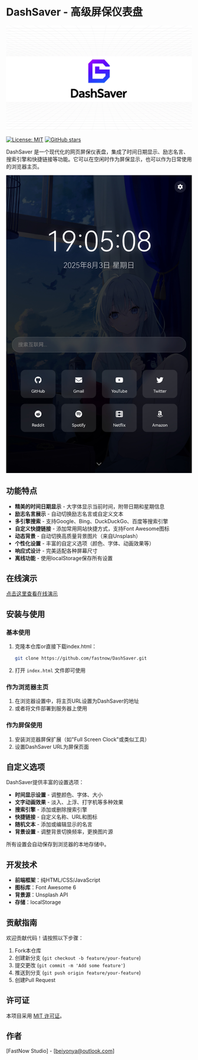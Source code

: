 # DashSaver - 高级屏保仪表盘

![cover](assets/cover.png)

[![License: MIT](https://img.shields.io/badge/License-MIT-yellow.svg)](https://opensource.org/licenses/MIT)
[![GitHub stars](https://img.shields.io/github/stars/fastnow/DashSaver?style=social)](https://github.com/fastnow/DashSaver)

DashSaver 是一个现代化的网页屏保仪表盘，集成了时间日期显示、励志名言、搜索引擎和快捷链接等功能。它可以在空闲时作为屏保显示，也可以作为日常使用的浏览器主页。

![DashSaver 截图](assets/screenshots/main.png)

## 功能特点

- **精美的时间日期显示** - 大字体显示当前时间，附带日期和星期信息
- **励志名言展示** - 自动切换励志名言或自定义文本
- **多引擎搜索** - 支持Google、Bing、DuckDuckGo、百度等搜索引擎
- **自定义快捷链接** - 添加常用网站快捷方式，支持Font Awesome图标
- **动态背景** - 自动切换高质量背景图片（来自Unsplash）
- **个性化设置** - 丰富的自定义选项（颜色、字体、动画效果等）
- **响应式设计** - 完美适配各种屏幕尺寸
- **离线功能** - 使用localStorage保存所有设置

## 在线演示

[点击这里查看在线演示](https://fastnow.github.io/dashsaver.html)

## 安装与使用

### 基本使用
1. 克隆本仓库or直接下载index.html：
   ```bash
   git clone https://github.com/fastnow/DashSaver.git
   ```
2. 打开 `index.html` 文件即可使用

### 作为浏览器主页
1. 在浏览器设置中，将主页URL设置为DashSaver的地址
2. 或者将文件部署到服务器上使用

### 作为屏保使用
1. 安装浏览器屏保扩展（如"Full Screen Clock"或类似工具）
2. 设置DashSaver URL为屏保页面

## 自定义选项

DashSaver提供丰富的设置选项：

- **时间显示设置** - 调整颜色、字体、大小
- **文字动画效果** - 淡入、上浮、打字机等多种效果
- **搜索引擎** - 添加或删除搜索引擎
- **快捷链接** - 自定义名称、URL和图标
- **随机文本** - 添加或编辑显示的名言
- **背景设置** - 调整背景切换频率，更换图片源

所有设置会自动保存到浏览器的本地存储中。

## 开发技术

- **前端框架**：纯HTML/CSS/JavaScript
- **图标库**：Font Awesome 6
- **背景源**：Unsplash API
- **存储**：localStorage

## 贡献指南

欢迎贡献代码！请按照以下步骤：

1. Fork本仓库
2. 创建新分支 (`git checkout -b feature/your-feature`)
3. 提交更改 (`git commit -m 'Add some feature'`)
4. 推送到分支 (`git push origin feature/your-feature`)
5. 创建Pull Request

## 许可证

本项目采用 [MIT 许可证](LICENSE)。

## 作者

[FastNow Studio] - [beiyonya@outlook.com]
